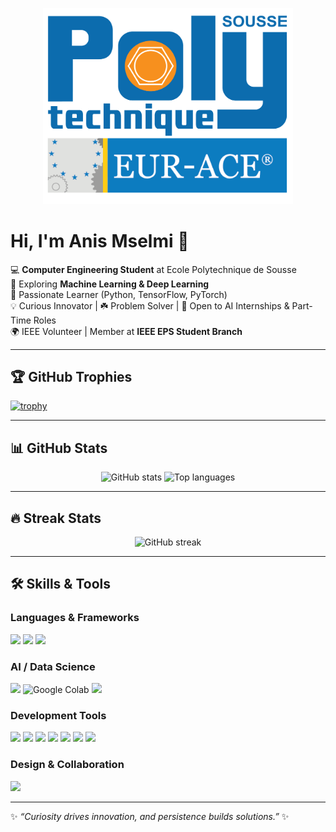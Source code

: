 <!-- Banner / Logo -->
<p align="center">
    <img src="https://raw.githubusercontent.com/anis-mselmi/anis-mselmi/main/Logo-Polytec-Eurace-bleu-01.png" alt="Polytechnique de Sousse" width="400"/>
</p>

# Hi, I'm Anis Mselmi 👋  

💻 **Computer Engineering Student** at Ecole Polytechnique de Sousse  
🤖 Exploring **Machine Learning & Deep Learning**  
🔎 Passionate Learner (Python, TensorFlow, PyTorch)  
💡 Curious Innovator | ☘️ Problem Solver | 🚀 Open to AI Internships & Part-Time Roles  
🌍 IEEE Volunteer | Member at **IEEE EPS Student Branch**

---

## 🏆 GitHub Trophies  
[![trophy](https://github-profile-trophy.vercel.app/?username=anis-mselmi&theme=onedark&margin-w=10&margin-h=10&cache_seconds=600)](https://github.com/ryo-ma/github-profile-trophy)

---

## 📊 GitHub Stats  

<p align="center">
  <img src="https://github-readme-stats.vercel.app/api?username=anis-mselmi&show_icons=true&theme=onedark&cache_seconds=600" alt="GitHub stats" height="165"/>
  <img src="https://github-readme-stats.vercel.app/api/top-langs/?username=anis-mselmi&layout=compact&theme=onedark&cache_seconds=600" alt="Top languages" height="165"/>
</p>

---

## 🔥 Streak Stats  
<p align="center">
  <img src="https://streak-stats.demolab.com?user=anis-mselmi&theme=onedark&hide_border=true&cache_seconds=600" alt="GitHub streak"/>
</p>

---

## 🛠️ Skills & Tools  

### Languages & Frameworks  
<p>
  <img src="https://cdn.jsdelivr.net/gh/devicons/devicon/icons/python/python-original.svg" width="40"/>
  <img src="https://cdn.jsdelivr.net/gh/devicons/devicon/icons/cplusplus/cplusplus-original.svg" width="40"/>
  <img src="https://cdn.jsdelivr.net/gh/devicons/devicon/icons/java/java-original.svg" width="40"/>
</p>

### AI / Data Science  
<p>
  <img src="https://cdn.jsdelivr.net/gh/devicons/devicon/icons/tensorflow/tensorflow-original.svg" width="40"/>
  <img src="https://colab.research.google.com/img/colab_favicon_256px.png" alt="Google Colab" width="40"/>
  <img src="https://cdn.jsdelivr.net/gh/devicons/devicon/icons/jupyter/jupyter-original.svg" width="40"/>
</p>

### Development Tools  
<p>
  <!-- VS Code -->
  <img src="https://cdn.jsdelivr.net/gh/devicons/devicon/icons/vscode/vscode-original.svg" width="40"/>
  <!-- Git -->
  <img src="https://cdn.jsdelivr.net/gh/devicons/devicon/icons/git/git-original.svg" width="40"/>
  <!-- GitHub (White) -->
  <img src="https://github.githubassets.com/images/modules/logos_page/GitHub-Mark.png" width="40"/>
  <!-- GitHub Desktop -->
  <img src="https://upload.wikimedia.org/wikipedia/commons/9/9f/GitHub_Desktop_logo_2021.svg" width="40"/>
  <!-- GitHub Copilot -->
  <img src="https://upload.wikimedia.org/wikipedia/commons/3/3e/GitHub_Copilot_Logo.svg" width="40"/>
  <!-- DeepSeek -->
  <img src="https://upload.wikimedia.org/wikipedia/commons/7/7e/DeepSeek_logo.svg" width="40"/>
  <!-- ChatGPT -->
  <img src="https://upload.wikimedia.org/wikipedia/commons/0/04/ChatGPT_logo.svg" width="40"/>
</p>



### Design & Collaboration  
<p>
  <img src="https://cdn.jsdelivr.net/gh/devicons/devicon/icons/canva/canva-original.svg" width="40"/>
</p>

---

✨ _“Curiosity drives innovation, and persistence builds solutions.”_ ✨
